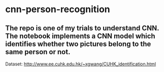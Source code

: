 # cnn-person-recognition
The repo is one of my trials to understand CNN. The notebook implements a CNN model which identifies whether two pictures belong to the same person or not.
----
Dataset: http://www.ee.cuhk.edu.hk/~xgwang/CUHK_identification.html
